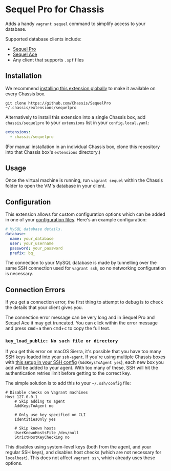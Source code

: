 # Sequel Pro for Chassis

Adds a handy `vagrant sequel` command to simplify access to your database.

Supported database clients include:

* [Sequel Pro](https://github.com/sequelpro/sequelpro)
* [Sequel Ace](https://github.com/Sequel-Ace/Sequel-Ace)
* Any client that supports `.spf` files

## Installation

We recommend [installing this extension globally](http://docs.chassis.io/en/latest/extend/#globally-installing-extensions) to make it available on every Chassis box.

```
git clone https://github.com/Chassis/SequelPro ~/.chassis/extensions/sequelpro
```

Alternatively to install this extension into a single Chassis box, add `chassis/sequelpro` to your `extensions` list in your `config.local.yaml`:

```yaml
extensions:
  - chassis/sequelpro
```

(For manual installation in an individual Chassis box, clone this repository into that Chassis box's `extensions` directory.)


## Usage

Once the virtual machine is running, run `vagrant sequel` within the Chassis folder to open the VM's database in your client.

## Configuration

This extension allows for custom configuration options which can be added in one of your [configuration files](https://docs.chassis.io/en/latest/config/). Here's an example configuration:

```yaml
# MySQL database details.
database:
  name: your_database
  user: your_username
  password: your_password
  prefix: bq_
```

The connection to your MySQL database is made by tunnelling over the same SSH connection used for `vagrant ssh`, so no networking configuration is necessary.

## Connection Errors

If you get a connection error, the first thing to attempt to debug is to check the details that your client gives you.

The connection error message can be very long and in Sequel Pro and Sequel Ace it may get truncated. You can click within the error message and press <kbd>cmd</kbd>+<kbd>a</kbd> then <kbd>cmd</kbd>+<kbd>c</kbd> to copy the full text.


### `key_load_public: No such file or directory`

If you get this error on macOS Sierra, it's possible that you have too many SSH keys loaded into your `ssh-agent`. If you're using multiple Chassis boxes with [this setup in your SSH config](http://apple.stackexchange.com/a/264974/55070) (`AddKeysToAgent yes`), each new box you add will be added to your agent. With too many of these, SSH will hit the authentication retries limit before getting to the correct key.

The simple solution is to add this to your `~/.ssh/config` file:

```
# Disable checks on Vagrant machines
Host 127.0.0.1
	# Skip adding to agent
	AddKeysToAgent no

	# Only use key specified on CLI
	IdentitiesOnly yes

	# Skip known hosts
	UserKnownHostsFile /dev/null
	StrictHostKeyChecking no
```

This disables using system-level keys (both from the agent, and your regular SSH keys), and disables host checks (which are not necessary for `localhost`). This does not affect `vagrant ssh`, which already uses these options.
